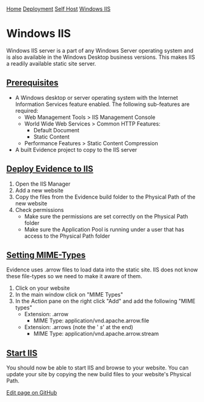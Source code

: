 [Home](https://docs.evidence.dev/) [Deployment](https://docs.evidence.dev/deployment) [Self Host](https://docs.evidence.dev/deployment/self-host) [Windows IIS](https://docs.evidence.dev/deployment/self-host/windows-iis)

# Windows IIS

Windows IIS server is a part of any Windows Server operating system and is also available in the Windows Desktop business versions. This makes IIS a readily available static site server.

## [Prerequisites](https://docs.evidence.dev/deployment/self-host/windows-iis\#prerequisites)

- A Windows desktop or server operating system with the Internet Information Services feature enabled. The following sub-features are required:
  - Web Management Tools > IIS Management Console
  - World Wide Web Services > Common HTTP Features:
    - Default Document
    - Static Content
  - Performance Features > Static Content Compression
- A built Evidence project to copy to the IIS server

## [Deploy Evidence to IIS](https://docs.evidence.dev/deployment/self-host/windows-iis\#deploy-evidence-to-iis)

1. Open the IIS Manager
2. Add a new website
3. Copy the files from the Evidence build folder to the Physical Path of the new website
4. Check permissions
   - Make sure the permissions are set correctly on the Physical Path folder
   - Make sure the Application Pool is running under a user that has access to the Physical Path folder

## [Setting MIME-Types](https://docs.evidence.dev/deployment/self-host/windows-iis\#setting-mime-types)

Evidence uses .arrow files to load data into the static site. IIS does not know these file-types so we need to make it aware of them.

1. Click on your website
2. In the main window click on "MIME Types"
3. In the Action pane on the right click "Add" and add the following "MIME types"
   - Extension: .arrow
     - MIME Type: application/vnd.apache.arrow.file
   - Extension: .arrows (note the ' _s_' at the end)
     - MIME Type: application/vnd.apache.arrow.stream

## [Start IIS](https://docs.evidence.dev/deployment/self-host/windows-iis\#start-iis)

You should now be able to start IIS and browse to your website. You can update your site by copying the new build files to your website's Physical Path.

[Edit page on GitHub](https://github.com/evidence-dev/evidence/edit/next/sites/docs/pages/deployment/self-host/windows-iis/index.md)